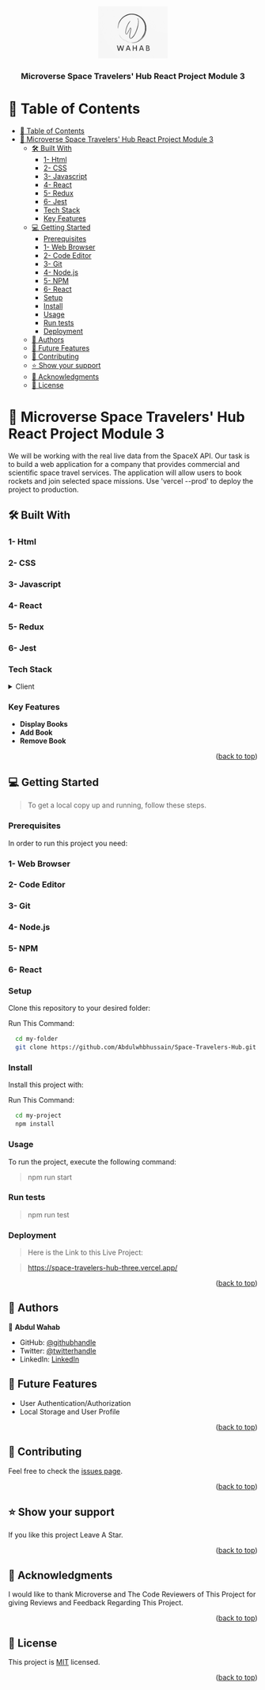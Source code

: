 <a name="readme-top"></a>

<div align="center">
  
  <img src="wahab_icon.jpeg" alt="logo" width="140"  height="auto" />
  <br/>

  <h3><b>Microverse Space Travelers' Hub React Project Module 3</b></h3>

</div>

<!-- TABLE OF CONTENTS -->

# 📗 Table of Contents

- [📗 Table of Contents](#-table-of-contents)
- [📖 Microverse Space Travelers' Hub React Project Module 3 ](#-microverse-space-travelers-hub-react-project-module-3-)
  - [🛠 Built With ](#-built-with-)
    - [1- Html](#1--html)
    - [2- CSS](#2--css)
    - [3- Javascript](#3--javascript)
    - [4- React](#4--react)
    - [5- Redux](#5--redux)
    - [6- Jest](#6--jest)
    - [Tech Stack ](#tech-stack-)
    - [Key Features ](#key-features-)
  - [💻 Getting Started ](#-getting-started-)
    - [Prerequisites](#prerequisites)
    - [1- Web Browser](#1--web-browser)
    - [2- Code Editor](#2--code-editor)
    - [3- Git](#3--git)
    - [4- Node.js](#4--nodejs)
    - [5- NPM](#5--npm)
    - [6- React](#6--react)
    - [Setup](#setup)
    - [Install](#install)
    - [Usage](#usage)
    - [Run tests](#run-tests)
    - [Deployment](#deployment)
  - [👥 Authors ](#-authors-)
  - [🔭 Future Features ](#-future-features-)
  - [🤝 Contributing ](#-contributing-)
  - [⭐️ Show your support ](#️-show-your-support-)
  - [🙏 Acknowledgments ](#-acknowledgments-)
  - [📝 License ](#-license-)

<!-- PROJECT DESCRIPTION -->

# 📖 Microverse Space Travelers' Hub React Project Module 3 <a name="about-project"></a>

We will be working with the real live data from the SpaceX API. Our task is to build a web application for a company that provides commercial and scientific space travel services. The application will allow users to book rockets and join selected space missions. Use 'vercel --prod' to deploy the project to production. 

## 🛠 Built With <a name="built-with"></a>

### 1- Html
### 2- CSS
### 3- Javascript
### 4- React
### 5- Redux
### 6- Jest



### Tech Stack <a name="tech-stack"></a>


<details>
  <summary>Client</summary>
  <ul>
    <li><a>Html</a></li>
    <li><a>Css</a></li>
    <li><a>Javascript</a></li>
    <li><a>React</a></li>
    <li><a>Redux</a></li>
    <li><a>Jest</a></li>
  </ul>
</details>



<!-- Features -->

### Key Features <a name="key-features"></a>

- **Display Books**
- **Add Book**
- **Remove Book**

<p align="right">(<a href="#readme-top">back to top</a>)</p>



<!-- GETTING STARTED -->

## 💻 Getting Started <a name="getting-started"></a>



> To get a local copy up and running, follow these steps.

### Prerequisites

In order to run this project you need:

### 1- Web Browser
### 2- Code Editor
### 3- Git
### 4- Node.js
### 5- NPM
### 6- React



### Setup

Clone this repository to your desired folder:

Run This Command:



```sh
  cd my-folder
  git clone https://github.com/Abdulwhbhussain/Space-Travelers-Hub.git
```


### Install

Install this project with:

Run This Command:

```sh
  cd my-project
  npm install
```


### Usage

To run the project, execute the following command:

> npm run start 


### Run tests

> npm run test

### Deployment

> Here is the Link to this Live Project:

> https://space-travelers-hub-three.vercel.app/


<p align="right">(<a href="#readme-top">back to top</a>)</p>



<!-- AUTHORS -->

## 👥 Authors <a name="authors"></a>

👤 **Abdul Wahab**

- GitHub: [@githubhandle](https://github.com/Abdulwhbhussain)
- Twitter: [@twitterhandle](https://twitter.com/AbdulWhbHussain)
- LinkedIn: [LinkedIn](https://www.linkedin.com/in/abdulwhbhussain)


<!-- FUTURE FEATURES -->

## 🔭 Future Features <a name="future-features"></a>

- User Authentication/Authorization
- Local Storage and User Profile

<p align="right">(<a href="#readme-top">back to top</a>)</p>

<!-- CONTRIBUTING -->

## 🤝 Contributing <a name="contributing"></a>

Feel free to check the [issues page](../../issues/).

<p align="right">(<a href="#readme-top">back to top</a>)</p>

<!-- SUPPORT -->

## ⭐️ Show your support <a name="support"></a>

If you like this project Leave A Star.

<p align="right">(<a href="#readme-top">back to top</a>)</p>

<!-- ACKNOWLEDGEMENTS -->

## 🙏 Acknowledgments <a name="acknowledgements"></a>

I would like to thank Microverse and The Code Reviewers of This Project for giving 
Reviews and Feedback Regarding This Project.

<p align="right">(<a href="#readme-top">back to top</a>)</p>

<!-- LICENSE -->

## 📝 License <a name="license"></a>

This project is [MIT](./LICENSE) licensed.

<p align="right">(<a href="#readme-top">back to top</a>)</p>

